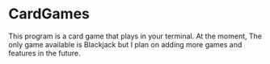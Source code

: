 # CardGames

This program is a card game that plays in your terminal. At the moment, The only game available is Blackjack but I plan on adding more games and features in the future.
